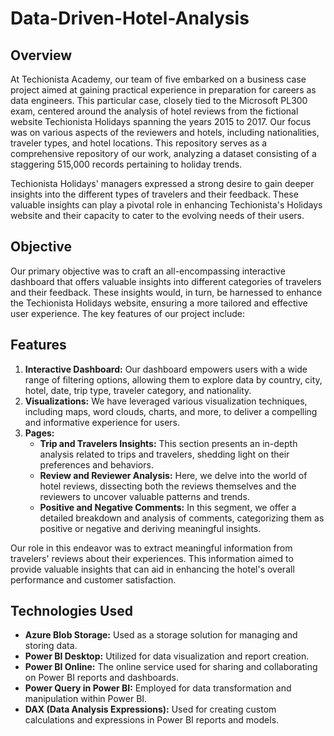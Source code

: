 # Data-Driven-Hotel-Analysis

## Overview
At Techionista Academy, our team of five embarked on a business case project aimed at gaining practical experience in preparation for careers as data engineers. This particular case, closely tied to the Microsoft PL300 exam, centered around the analysis of hotel reviews from the fictional website Techionista Holidays spanning the years 2015 to 2017. Our focus was on various aspects of the reviewers and hotels, including nationalities, traveler types, and hotel locations. This repository serves as a comprehensive repository of our work, analyzing a dataset consisting of a staggering 515,000 records pertaining to holiday trends.

Techionista Holidays' managers expressed a strong desire to gain deeper insights into the different types of travelers and their feedback. These valuable insights can play a pivotal role in enhancing Techionista's Holidays website and their capacity to cater to the evolving needs of their users.

## Objective
Our primary objective was to craft an all-encompassing interactive dashboard that offers valuable insights into different categories of travelers and their feedback. These insights would, in turn, be harnessed to enhance the Techionista Holidays website, ensuring a more tailored and effective user experience. The key features of our project include:

## Features

1. **Interactive Dashboard:** Our dashboard empowers users with a wide range of filtering options, allowing them to explore data by country, city, hotel, date, trip type, traveler category, and nationality.
2. **Visualizations:** We have leveraged various visualization techniques, including maps, word clouds, charts, and more, to deliver a compelling and informative experience for users.
3. **Pages:**
   - **Trip and Travelers Insights:** This section presents an in-depth analysis related to trips and travelers, shedding light on their preferences and behaviors.
   - **Review and Reviewer Analysis:** Here, we delve into the world of hotel reviews, dissecting both the reviews themselves and the reviewers to uncover valuable patterns and trends.
   - **Positive and Negative Comments:** In this segment, we offer a detailed breakdown and analysis of comments, categorizing them as positive or negative and deriving meaningful insights.

Our role in this endeavor was to extract meaningful information from travelers' reviews about their experiences. This information aimed to provide valuable insights that can aid in enhancing the hotel's overall performance and customer satisfaction.

## Technologies Used
- **Azure Blob Storage:** Used as a storage solution for managing and storing data.
- **Power BI Desktop:** Utilized for data visualization and report creation.
- **Power BI Online:** The online service used for sharing and collaborating on Power BI reports and dashboards.
- **Power Query in Power BI:** Employed for data transformation and manipulation within Power BI.
- **DAX (Data Analysis Expressions):** Used for creating custom calculations and expressions in Power BI reports and models.
